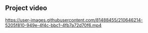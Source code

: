 ## Project video 




https://user-images.githubusercontent.com/81488455/210646214-5205f810-949e-4f4c-bbc1-4fb7a72d70f6.mp4

